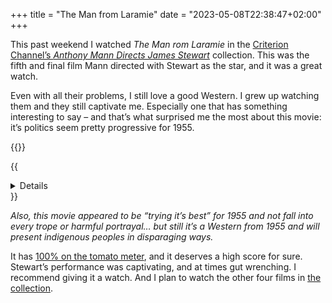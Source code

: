 +++
title = "The Man from Laramie"
date = "2023-05-08T22:38:47+02:00"
+++

This past weekend I watched _The Man rom Laramie_ in the [Criterion Channel’s _Anthony Mann Directs James Stewart_][CC] collection. This was the fifth and final film Mann directed with Stewart as the star, and it was a great watch.

Even with all their problems, I still love a good Western. I grew up watching them and they still captivate me. Especially one that has something interesting to say – and that’s what surprised me the most about this movie: it’s politics seem pretty progressive for 1955.

{{<fig src="image@2x.jpg" alt="Photograph of my laptop screen playing the movie" />}}

{{<details summary="Some plot spoilers…">}}
The motivation of Stewart’s character was to hunt down and kill the person he felt responsible for his brother’s death. His brother was in the Cavalry and his entire group had been gunned down by nearby Native Americans.

Yet, he didn’t blame nor was looking for the Native Americans, he was instead looking for who sold the “repeater rifles” to them. Since, to him, the person who sold the arms is just as guilty, or more, as the people who used them. The movie presents this as a very plausible and sensible motivation.

This is currently being debated back home in the US: can gun manufactures be held liable for how their weapons are used? Now manufacture vs. dealer is different, sure, but it really seemed so “current” when watching this film.
{{</details>}}

_Also, this movie appeared to be “trying it’s best” for 1955 and not fall into every trope or harmful portrayal… but still it’s a Western from 1955 and will present indigenous peoples in disparaging ways._

It has [100% on the tomato meter][tomato], and it deserves a high score for sure. Stewart’s performance was captivating, and at times gut wrenching. I recommend giving it a watch. And I plan to watch the other four films in [the collection][CC].

[tomato]: https://www.rottentomatoes.com/m/man_from_laramie
[CC]: https://www.criterionchannel.com/anthony-mann-directs-james-stewart